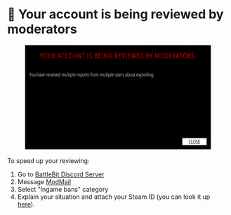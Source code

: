 # 🚨 Your account is being reviewed by moderators

<figure><img src="../.gitbook/assets/review.png" alt="" width="563"><figcaption></figcaption></figure>

To speed up your reviewing:

1. Go to [BattleBit Discord Server](https://discord.gg/battlebit)&#x20;
2. Message [ModMail](https://discord.com/users/1095417078233698354)&#x20;
3. Select "Ingame bans" category
4. Explain your situation and attach your Steam ID (you can look it up [here](https://steamid.io/)).
